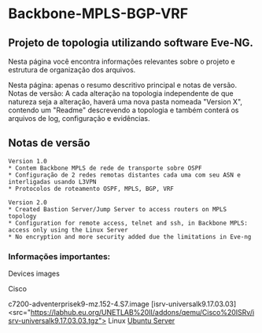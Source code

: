 # Backbone-MPLS-BGP-VRF
## Projeto de topologia utilizando software Eve-NG.

Nesta página você encontra informações relevantes sobre o projeto e estrutura de organização dos arquivos.

Nesta página: apenas o resumo descritivo principal e notas de versão.
Notas de versão: A cada alteração na topologia independente de que natureza seja a alteração, haverá uma nova pasta nomeada "Version X", contendo um "Readme" descrevendo a topologia e também conterá os arquivos de log, configuração e evidências.


## Notas de versão

```
Version 1.0
* Contem Backbone MPLS de rede de transporte sobre OSPF
* Configuração de 2 redes remotas distantes cada uma com seu ASN e interligadas usando L3VPN
* Protocolos de roteamento OSPF, MPLS, BGP, VRF
```

```
Version 2.0
* Created Bastion Server/Jump Server to access routers on MPLS topology
* Configuration for remote access, telnet and ssh, in Backbone MPLS: access only using the Linux Server
* No encryption and more security added due the limitations in Eve-ng
```

### Informações importantes: 

Devices images

Cisco

c7200-adventerprisek9-mz.152-4.S7.image
[isrv-universalk9.17.03.03]<src="https://labhub.eu.org/UNETLAB%20II/addons/qemu/Cisco%20ISRv/isrv-universalk9.17.03.03.tgz">
Linux
[Ubuntu Server](https://labhub.eu.org/UNETLAB%20I/addons/qemu/linux-ubuntu-18.04-server)


